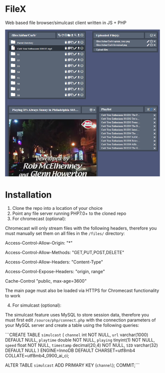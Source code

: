 # FileX
Web based file browser/simulcast client written in JS + PHP


![FileX Preview](/files/Trash/prev.png)

# Installation
1. Clone the repo into a location of your choice
2. Point any file server running PHP7.0+ to the cloned repo
3. For chromecast (optional):

Chromecast will only stream files with the following headers, therefore you must manually set them on all files in the `/files/` directory:

Access-Control-Allow-Origin: "\*"

Access-Control-Allow-Methods: "GET,PUT,POST,DELETE"

Access-Control-Allow-Headers: "Content-Type"

Access-Control-Expose-Headers: "origin, range"

Cache-Control "public, max-age=3600"

The main page must also be loaded via HTTPS for Chromecast functionality to work

4. For simulcast (optional):

The simulcast feature uses MySQL to store session data, therefore you must first edit `/source/php/connect.php` with the connection parameters of your MySQL server and create a table using the following queries:

```CREATE TABLE `simulcast` (
  `channel` int NOT NULL,
  `url` varchar(1000) DEFAULT NULL,
  `playtime` double NOT NULL,
  `playing` tinyint(1) NOT NULL,
  `speed` float NOT NULL,
  `timestamp` decimal(20,4) NOT NULL,
  `SID` varchar(32) DEFAULT NULL
) ENGINE=InnoDB DEFAULT CHARSET=utf8mb4 COLLATE=utf8mb4_0900_ai_ci;

ALTER TABLE `simulcast`
  ADD PRIMARY KEY (`channel`);
COMMIT;```
  
